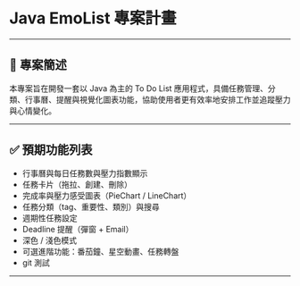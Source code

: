 # Java EmoList 專案計畫

---
## 📌 專案簡述

本專案旨在開發一套以 Java 為主的 To Do List 應用程式，具備任務管理、分類、行事曆、提醒與視覺化圖表功能，協助使用者更有效率地安排工作並追蹤壓力與心情變化。

---

## ✅ 預期功能列表

- 行事曆與每日任務數與壓力指數顯示
- 任務卡片（拖拉、創建、刪除）
- 完成率與壓力感受圖表（PieChart / LineChart）
- 任務分類（tag、重要性、類別）與搜尋
- 週期性任務設定
- Deadline 提醒（彈窗 + Email）
- 深色 / 淺色模式
- 可選進階功能：番茄鐘、星空動畫、任務轉盤
- git 測試

---

